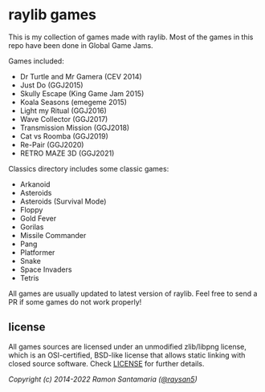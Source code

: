 # raylib games

This is my collection of games made with raylib. Most of the games in this repo have been done in Global Game Jams.

Games included:

 - Dr Turtle and Mr Gamera (CEV 2014)
 - Just Do (GGJ2015)
 - Skully Escape (King Game Jam 2015)
 - Koala Seasons (emegeme 2015)
 - Light my Ritual (GGJ2016)
 - Wave Collector (GGJ2017)
 - Transmission Mission (GGJ2018)
 - Cat vs Roomba (GGJ2019)
 - Re-Pair (GGJ2020)
 - RETRO MAZE 3D (GGJ2021)

Classics directory includes some classic games:

 - Arkanoid
 - Asteroids
 - Asteroids (Survival Mode)
 - Floppy
 - Gold Fever
 - Gorilas
 - Missile Commander
 - Pang
 - Platformer
 - Snake
 - Space Invaders
 - Tetris

All games are usually updated to latest version of raylib. Feel free to send a PR if some games do not work properly!

license
-------

All games sources are licensed under an unmodified zlib/libpng license, which is an OSI-certified, BSD-like license that allows static linking with closed source software. Check [LICENSE](LICENSE) for further details.

*Copyright (c) 2014-2022 Ramon Santamaria ([@raysan5](https://twitter.com/raysan5))*

